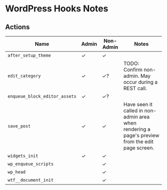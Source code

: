 # WordPress Hooks Notes


## Actions

| Name                          | Admin | Non-Admin | Notes |
| ----------------------------- | ----- | --------- | ----- |
| `after_setup_theme`           |   ✓   |     ✓     |       |
| `edit_category`               |   ✓   |     ✓?    | TODO: Confirm non-admin. May occur during a REST call. |
| `enqueue_block_editor_assets` |   ✓   |     ✓?    |       |
| `save_post`                   |   ✓   |     ✓     | Have seen it called in non-admin area when rendering a page's preview from the edit page screen. |
| `widgets_init`                |   ✓   |     ✓     |       |
| `wp_enqueue_scripts`          |       |     ✓     |       |
| `wp_head`                     |       |     ✓     |       |
| `wtf__document_init`          |       |     ✓     |       |
